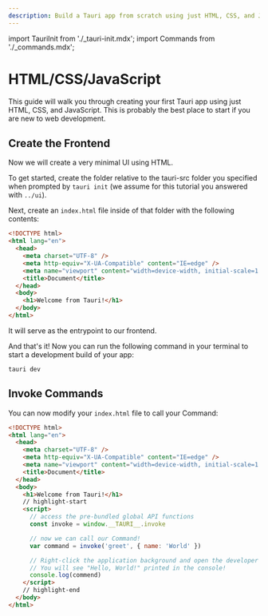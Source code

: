 ```yaml
---
description: Build a Tauri app from scratch using just HTML, CSS, and JavaScript
---
```


import TauriInit from './\_tauri-init.mdx';
import Commands from './\_commands.mdx';

# HTML/CSS/JavaScript

This guide will walk you through creating your first Tauri app using just HTML, CSS, and JavaScript. This is probably the best place to start if you are new to web development.

<TauriInit
  webAssets="For the sake of this tutorial we will answer this with '../ui'."
  devServer="Because we don't use a frontend bundler with Hot Module Reloading (HMR) for this tutorial we will answer with the same path as the previous question: '../ui'."
/>

## Create the Frontend

Now we will create a very minimal UI using HTML.

To get started, create the folder relative to the tauri-src folder you specified when prompted by `tauri init` (we assume for this tutorial you answered with `../ui`).

Next, create an `index.html` file inside of that folder with the following contents:

```html title=index.html
<!DOCTYPE html>
<html lang="en">
  <head>
    <meta charset="UTF-8" />
    <meta http-equiv="X-UA-Compatible" content="IE=edge" />
    <meta name="viewport" content="width=device-width, initial-scale=1.0" />
    <title>Document</title>
  </head>
  <body>
    <h1>Welcome from Tauri!</h1>
  </body>
</html>
```

It will serve as the entrypoint to our frontend.

And that's it! Now you can run the following command in your terminal to start a development build of your app:

```shell
tauri dev
```

<!-- TODO: SCREENSHOT -->

## Invoke Commands

<Commands showGlobal="true" />

You can now modify your `index.html` file to call your Command:

```html title=index.html
<!DOCTYPE html>
<html lang="en">
  <head>
    <meta charset="UTF-8" />
    <meta http-equiv="X-UA-Compatible" content="IE=edge" />
    <meta name="viewport" content="width=device-width, initial-scale=1.0" />
    <title>Document</title>
  </head>
  <body>
    <h1>Welcome from Tauri!</h1>
    // highlight-start
    <script>
      // access the pre-bundled global API functions
      const invoke = window.__TAURI__.invoke

      // now we can call our Command!
      var command = invoke('greet', { name: 'World' })

      // Right-click the application background and open the developer tools.
      // You will see "Hello, World!" printed in the console!
      console.log(commend)
    </script>
    // highlight-end
  </body>
</html>
```

[cargo]: https://doc.rust-lang.org/cargo/
[prerequisites]: ../prerequisites.md
[tauri-cli]: ../tauri-cli.md
